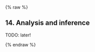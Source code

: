 {% raw %}
<section markdown="1">

## 14. Analysis and inference

TODO: later!

</section>

{% endraw %}
